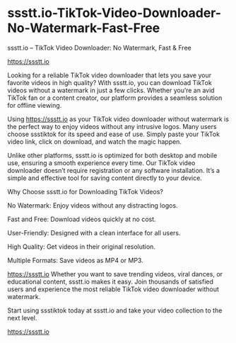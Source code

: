 # ssstt.io-TikTok-Video-Downloader-No-Watermark-Fast-Free
ssstt.io – TikTok Video Downloader: No Watermark, Fast &amp; Free

https://ssstt.io

Looking for a reliable TikTok video downloader that lets you save your favorite videos in high quality? With ssstt.io, you can download TikTok videos without a watermark in just a few clicks. Whether you’re an avid TikTok fan or a content creator, our platform provides a seamless solution for offline viewing.

Using https://ssstt.io as your TikTok video downloader without watermark is the perfect way to enjoy videos without any intrusive logos. Many users choose ssstiktok for its speed and ease of use. Simply paste your TikTok video link, click on download, and watch the magic happen.

Unlike other platforms, ssstt.io is optimized for both desktop and mobile use, ensuring a smooth experience every time. Our TikTok video downloader doesn’t require registration or any software installation. It’s a simple and effective tool for saving content directly to your device.

Why Choose ssstt.io for Downloading TikTok Videos?

No Watermark: Enjoy videos without any distracting logos.

Fast and Free: Download videos quickly at no cost.

User-Friendly: Designed with a clean interface for all users.

High Quality: Get videos in their original resolution.

Multiple Formats: Save videos as MP4 or MP3.

https://ssstt.io
Whether you want to save trending videos, viral dances, or educational content, ssstt.io makes it easy. Join thousands of satisfied users and experience the most reliable TikTok video downloader without watermark.

Start using ssstiktok today at ssstt.io and take your video collection to the next level.

https://ssstt.io
